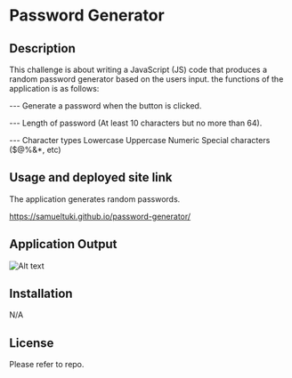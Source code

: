 #  Password Generator

## Description

This challenge is about writing a JavaScript (JS) code that produces a random password generator based on the users input. the functions of the application is as follows:

--- Generate a password when the button is clicked.

--- Length of password (At least 10 characters but no more than 64).

--- Character types
    Lowercase
    Uppercase
    Numeric
    Special characters ($@%&*, etc)

## Usage and deployed site link
The application generates random passwords.

https://samueltuki.github.io/password-generator/

## Application Output
![Alt text](../../Downloads/Web%20capture_17-1-2023_23014_.jpeg)


## Installation

N/A

## License

Please refer to repo.
